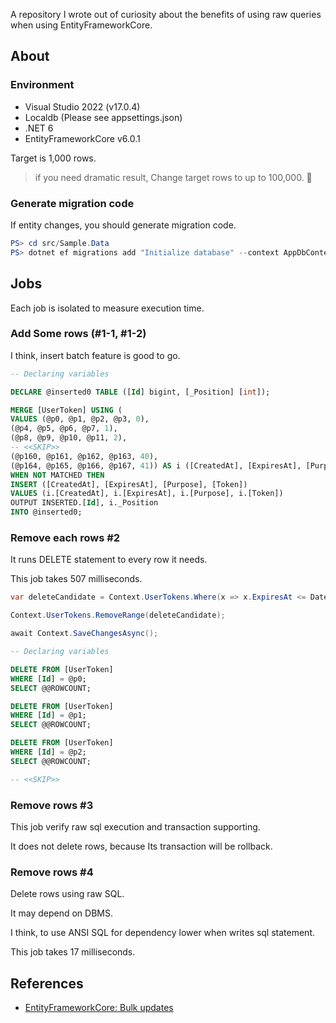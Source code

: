 ﻿A repository I wrote out of curiosity about the benefits of using raw queries when using EntityFrameworkCore.

## About

### Environment

* Visual Studio 2022 (v17.0.4)
* Localdb (Please see appsettings.json)
* .NET 6
* EntityFrameworkCore v6.0.1

Target is 1,000 rows. 

> if you need dramatic result, Change target rows to up to 100,000. 🤔


### Generate migration code

If entity changes, you should generate migration code.

```powershell
PS> cd src/Sample.Data
PS> dotnet ef migrations add "Initialize database" --context AppDbContext --startup-project ../Sample.App --project ../Sample.Data.SqlServer --json
```

## Jobs

Each job is isolated to measure execution time.

### Add Some rows (#1-1, #1-2)

I think, insert batch feature is good to go.

```sql
-- Declaring variables 

DECLARE @inserted0 TABLE ([Id] bigint, [_Position] [int]);

MERGE [UserToken] USING (
VALUES (@p0, @p1, @p2, @p3, 0),
(@p4, @p5, @p6, @p7, 1),
(@p8, @p9, @p10, @p11, 2),
-- <<SKIP>>
(@p160, @p161, @p162, @p163, 40),
(@p164, @p165, @p166, @p167, 41)) AS i ([CreatedAt], [ExpiresAt], [Purpose], [Token], _Position) ON 1=0
WHEN NOT MATCHED THEN
INSERT ([CreatedAt], [ExpiresAt], [Purpose], [Token])
VALUES (i.[CreatedAt], i.[ExpiresAt], i.[Purpose], i.[Token])
OUTPUT INSERTED.[Id], i._Position
INTO @inserted0;
```

### Remove each rows #2

It runs DELETE statement to every row it needs.

This job takes 507 milliseconds.

```csharp
var deleteCandidate = Context.UserTokens.Where(x => x.ExpiresAt <= DateTime.UtcNow);

Context.UserTokens.RemoveRange(deleteCandidate);

await Context.SaveChangesAsync();
```

```sql
-- Declaring variables 

DELETE FROM [UserToken]
WHERE [Id] = @p0;
SELECT @@ROWCOUNT;

DELETE FROM [UserToken]
WHERE [Id] = @p1;
SELECT @@ROWCOUNT;

DELETE FROM [UserToken]
WHERE [Id] = @p2;
SELECT @@ROWCOUNT;

-- <<SKIP>>
```


### Remove rows #3

This job verify raw sql execution and transaction supporting.

It does not delete rows, because Its transaction will be rollback.

### Remove rows #4

Delete rows using raw SQL.

It may depend on DBMS.

I think, to use ANSI SQL for dependency lower when writes sql statement.

This job takes 17 milliseconds.


## References

* [EntityFrameworkCore: Bulk updates](https://docs.microsoft.com/en-us/ef/core/performance/efficient-updating#bulk-updates)